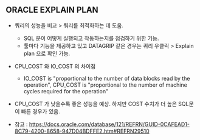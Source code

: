 ## ORACLE EXPLAIN PLAN

* 쿼리의 성능을 비교 > 쿼리를 최적화하는 데 도움.
  * SQL 문이 어떻게 실행되고 작동하는지를 점검하기 위한 기능.
  * 툴마다 기능을 제공하고 있고 DATAGRIP 같은 경우는 쿼리 우클릭 > Explain plan 으로 확인 가능.

* CPU_COST 와 IO_COST 의 차이점
  *  IO_COST is "proportional to the number of data blocks read by the operation", CPU_COST is "proportional to the number of machine cycles required for the operation"

* CPU_COST 가 낮을수록 좋은 성능을 예상. 하지만 COST 수치가 더 높은 SQL문이 빠른 경우가 있음.

* 참고 : https://docs.oracle.com/database/121/REFRN/GUID-0CAFEAD1-8C79-4200-8658-947D04BDFFE2.htm#REFRN29510
